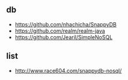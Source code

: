 ## db
* https://github.com/nhachicha/SnappyDB
* https://github.com/realm/realm-java
* https://github.com/Jearil/SimpleNoSQL


## list
* http://www.race604.com/snappydb-nosql/
